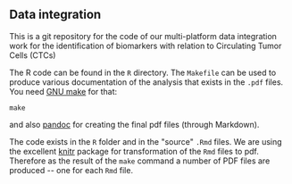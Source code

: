 ## Data integration ##

This is a git repository for the code of our multi-platform data integration
work for the  identification of biomarkers with relation to Circulating Tumor
Cells (CTCs)

The R code can be found in the `R` directory. The `Makefile` can be used to
produce various documentation of the analysis that exists in the `.pdf` files.
You need [GNU make](http://www.gnu.org/software/make/) for that:
    
    make

and also [pandoc](http://johnmacfarlane.net/pandoc/) for creating the final pdf
files (through Markdown).

The code exists in the `R` folder and in the "source" `.Rmd` files. We are
using the excellent [knitr](http://yihui.name/knitr/) package for
transformation of the `Rmd` files to pdf. Therefore as the result of the `make`
command a number of PDF files are produced -- one for each `Rmd` file.
